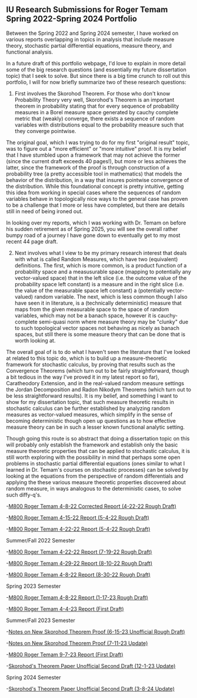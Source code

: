 ## IU Research Submissions for Roger Temam Spring 2022-Spring 2024 Portfolio

Between the Spring 2022 and Spring 2024 semester, I have worked on various reports overlapping in topics in analysis that include measure theory, stochastic partial differential equations, measure theory, and functional analysis.

In a future draft of this portfolio webpage, I'd love to explain in more detail some of the big research questions (and essentially my future dissertation topic) that I seek to solve. But since there is a big time crunch to roll out this portfolio, I will for now briefly summarize two of these research questions:

1. First involves the Skorohod Theorem. For those who don't know Probability Theory very well, Skorohod's Theorem is an important theorem in probability stating that for every sequence of probability measures in a Borel measure space generated by cauchy complete metric that (weakly) converge, there exists a sequence of random variables with distributions equal to the probability measure such that they converge pointwise.

The original goal, which I was trying to do for my first "original result" topic, was to figure out a "more efficient" or "more intuitive" proof. It is my belief that I have stumbled upon a framework that may not achieve the former (since the current draft exceeds 40 pages!), but more or less achieves the latter, since the framework of the proof is through construction of a probability tree (a pretty accessible tool in mathematics) that models the behavior of the distribution, in a way that insures pointwise convergence of the distribution. While this foundational concept is pretty intuitive, getting this idea from working in special cases where the sequences of random variables behave in topologically nice ways to the general case has proven to be a challenge that I more or less have completed, but there are details still in need of being ironed out.

In looking over my reports, which I was working with Dr. Temam on before his sudden retirement as of Spring 2025, you will see the overall rather bumpy road of a journey I have gone down to eventually get to my most recent 44 page draft.

2. Next involves what I view to be my primary research interest that deals with what is called Random Measures, which have two (equivalent) definitions. The first, which is more common, is a product function of a probability space and a measusurable space (mapping to potentially any vector-valued space) that in the left slice (i.e. the outcome value of the probability space left constant) is a measure and in the right slice (i.e. the value of the measurable space left constant) a (potentially vector-valued) random variable. The next, which is less common though I also have seen it in literature, is a (technically deterministic) measure that maps from the given measurable space to the space of random variables, which may not be a banach space, however it is cauchy-complete semi-quasi norm where measure theory may be "clunky" due to such topological vector spaces not behaving as nicely as banach spaces, but still there is some measure theory that can be done that is worth looking at.

The overall goal of is to do what I haven't seen the literature that I've looked at related to this topic do, which is to build up a measure-theoretic framework for stochastic calculus, by proving that results such as the Convergence Theorems (which turn out to be fairly straightforward, though a bit tedious in the way I've proved it in my latest report so far), Caratheodory Extension, and in the real-valued random measure settings the Jordan Decomposition and Radon Nikodym Theorems (which turn out to be less straightforward results). It is my belief, and something I want to show for my dissertation topic, that such measure theoretic results in stochastic calculus can be further established by analyzing random measures as vector-valued measures, which simplify in the sense of becoming deterministic though open up questions as to how effective measure theory can be in such a lesser known functional analytic setting.

Though going this route is so abstract that doing a dissertation topic on this will probably only establish the framework and establish only the basic measure theoretic properties that can be applied to stochastic calculus, it is still worth exploring with the possibility in mind that perhaps some open problems in stochastic partial differential equations (ones similar to what I learned in Dr. Temam's courses on stochastic processes) can be solved by looking at the equations from the perspective of random differentials and applying the these various measure theoretic properties discovered about random measure, in ways analogous to the deterministic cases, to solve such diffy-q's.

-[M800 Roger Temam 4-8-22 Corrected Report (4-22-22 Rough Draft)](https://agoodlad-research-notes.github.io/iu-research-submissions-for-roger-temam-spring-2022-spring-2024-portfolio/m800-roger-temam-4-8-22-corrected-report-4-22-22-rough-draft.pdf)

-[M800 Roger Temam 4-15-22 Report (5-4-22 Rough Draft)](https://agoodlad-research-notes.github.io/iu-research-submissions-for-roger-temam-spring-2022-spring-2024-portfolio/m800-roger-temam-4-15-22-report-5-4-22-rough-draft.pdf)

-[M800 Roger Temam 4-22-22 Report (5-4-22 Rough Draft)](https://agoodlad-research-notes.github.io/iu-research-submissions-for-roger-temam-spring-2022-spring-2024-portfolio/m800-roger-temam-4-22-22-report-5-4-22-rough-draft.pdf)

Summer/Fall 2022 Semester

-[M800 Roger Temam 4-22-22 Report (7-19-22 Rough Draft)](https://agoodlad-research-notes.github.io/iu-research-submissions-for-roger-temam-spring-2022-spring-2024-portfolio/m800-roger-temam-4-22-22-report-7-19-22-rough-draft.pdf)

-[M800 Roger Temam 4-29-22 Report (8-10-22 Rough Draft)](https://agoodlad-research-notes.github.io/iu-research-submissions-for-roger-temam-spring-2022-spring-2024-portfolio/m800-roger-temam-4-29-22-report-8-10-22-rough-draft.pdf)

-[M800 Roger Temam 4-8-22 Report (8-30-22 Rough Draft)](https://agoodlad-research-notes.github.io/iu-research-submissions-for-roger-temam-spring-2022-spring-2024-portfolio/m800-roger-temam-4-8-22-report-8-30-22-rough-draft.pdf)

Spring 2023 Semester

-[M800 Roger Temam 4-8-22 Report (1-17-23 Rough Draft)](https://agoodlad-research-notes.github.io/iu-research-submissions-for-roger-temam-spring-2022-spring-2024-portfolio/m800-roger-temam-4-8-22-report-1-17-23-rough-draft.pdf)

-[M800 Roger Temam 4-4-23 Report (First Draft)](https://agoodlad-research-notes.github.io/iu-research-submissions-for-roger-temam-spring-2022-spring-2024-portfolio/m800-roger-temam-4-4-23-report-first-draft.pdf)

Summer/Fall 2023 Semester

-[Notes on New Skorohod Theorem Proof (6-15-23 Unofficial Rough Draft)](https://agoodlad-research-notes.github.io/iu-research-submissions-for-roger-temam-spring-2022-spring-2024-portfolio/notes-on-new-skorohod-theorem-proof-6-15-23-unofficial-rough-draft.pdf)

-[Notes on New Skorohod Theorem Proof (7-11-23 Update)](https://agoodlad-research-notes.github.io/iu-research-submissions-for-roger-temam-spring-2022-spring-2024-portfolio/notes-on-new-skorohod-theorem-proof-7-11-23-update.pdf)

-[M800 Roger Temam 9-7-23 Report (First Draft)](https://agoodlad-research-notes.github.io/iu-research-submissions-for-roger-temam-spring-2022-spring-2024-portfolio/m800-roger-temam-9-7-23-report-first-draft.pdf)

-[Skorohod's Theorem Paper Unofficial Second Draft (12-1-23 Update)](https://agoodlad-research-notes.github.io/iu-research-submissions-for-roger-temam-spring-2022-spring-2024-portfolio/skorohods-theorem-paper-unofficial-second-draft-12-1-23.pdf)

Spring 2024 Semester

-[Skorohod's Theorem Paper Unofficial Second Draft (3-8-24 Update)](https://agoodlad-research-notes.github.io/iu-research-paper-draft-portfolio/skorohods-theorem-paper-unofficial-second-draft-3-8-24-update.pdf)
